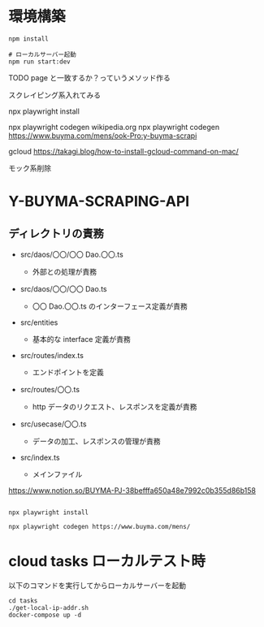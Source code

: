 # 環境構築

```
npm install

# ローカルサーバー起動
npm run start:dev
```

TODO page と一致するか？っていうメソッド作る

スクレイピング系入れてみる

npx playwright install

npx playwright codegen wikipedia.org
npx playwright codegen https://www.buyma.com/mens/ook-Pro:y-buyma-scrapi

gcloud
https://takagi.blog/how-to-install-gcloud-command-on-mac/

モック系削除

# Y-BUYMA-SCRAPING-API

## ディレクトリの責務

- src/daos/〇〇/〇〇 Dao.〇〇.ts

  - 外部との処理が責務

- src/daos/〇〇/〇〇 Dao.ts

  - 〇〇 Dao.〇〇.ts のインターフェース定義が責務

- src/entities

  - 基本的な interface 定義が責務

- src/routes/index.ts

  - エンドポイントを定義

- src/routes/〇〇.ts

  - http データのリクエスト、レスポンスを定義が責務

- src/usecase/〇〇.ts

  - データの加工、レスポンスの管理が責務

- src/index.ts

  - メインファイル

https://www.notion.so/BUYMA-PJ-38befffa650a48e7992c0b355d86b158

```

npx playwright install

npx playwright codegen https://www.buyma.com/mens/

```

# cloud tasks ローカルテスト時

以下のコマンドを実行してからローカルサーバーを起動

```
cd tasks
./get-local-ip-addr.sh
docker-compose up -d
```
